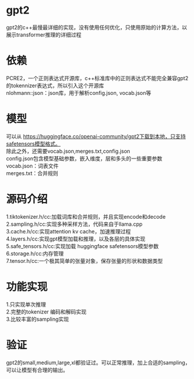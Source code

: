 # gpt2
gpt2的c++最慢最详细的实现，没有使用任何优化，只使用原始的计算方法，以展示transformer推理的详细过程
# 依赖
PCRE2，一个正则表达式开源库，c++标准库中的正则表达式不能完全兼容gpt2的tokennizer表达式，所以引入这个开源库  
nlohmann::json：json库，用于解析config.json, vocab.json等  
# 模型
可以从 https://huggingface.co/openai-community/gpt2下载到本地，只支持safetensors模型格式。  
除此之外，还需要vocab.json,merges.txt,config.json  
config.json包含模型基础参数，嵌入维度，层和多头的一些重要参数  
vocab.json：词表文件  
merges.txt：合并规则  
# 源码介绍
1.tiktokenizer.h/cc:加载词库和合并规则，并且实现encode和decode  
2.sampling.h/cc:实现多种采样方法，代码来自于llama.cpp  
3.cache.h/cc:实现attention kv cache，加速推理过程  
4.layers.h/cc:实现gpt模型加载和推理，以及各层的具体实现  
5.safe_tensors.h/cc:实现加载 huggingface safetensors模型参数  
6.storage.h/cc:内存管理  
7.tensor.h/cc:一个极其简单的张量对象，保存张量的形状和数据类型  

# 功能实现
1.只实现单次推理  
2.完整的tokenizer 编码和解码实现  
3.比较丰富的sampling实现  

# 验证
gpt2的small,medium,large,xl都验证过。可以正常推理，加上合适的sampling，可以让模型有合理的输出。

